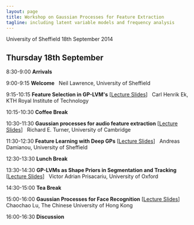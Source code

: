 ```yaml
---
layout: page
title: Workshop on Gaussian Processes for Feature Extraction
tagline: including latent variable models and frequency analysis
---
```


University of Sheffield
 18th September 2014

## Thursday 18th September

  8:30-9:00   **Arrivals**
  
  9:00-9:15   **Welcome**
              Neil Lawrence, University of Sheffield

  9:15-10:15   **Feature Selection in GP-LVM's** [[Lecture Slides](http://www.carlhenrik.com/bin/slides.pdf)]
               Carl Henrik Ek, KTH Royal Institute of Technology
  
  10:15-10:30   **Coffee Break**
  
  10:30-11:30   **Gaussian processes for audio feature extraction** [[Lecture Slides](./talks/gp-audio.pdf)]
                Richard E. Turner, University of Cambridge
  
  11:30-12:30   **Feature Learning with Deep GPs** [[Lecture Slides](./talks/gpss_deepGPs.pdf)]
                Andreas Damianou, University of Sheffield
  
  12:30-13:30   **Lunch Break**
  
  13:30-14:30   **GP-LVMs as Shape Priors in Segmentation and Tracking** [[Lecture Slides]()]
                Victor Adrian Prisacariu, University of Oxford
  
  14:30-15:00   **Tea Break**
  
  15:00-16:00   **Gaussian Processes for Face Recognition** [[Lecture Slides](./talks/GaussianProcessesForFaceRecognition.pdf)]
                Chaochao Lu, The Chinese University of Hong Kong
  
  16:00-16:30   **Discussion**
